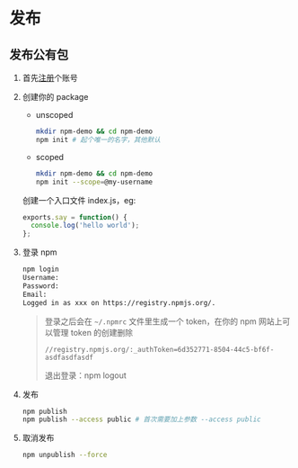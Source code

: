 # 发布

## 发布公有包

1. 首先[注册](https://www.npmjs.com/signup)个账号
2. 创建你的 package

   - unscoped
     ```bash
     mkdir npm-demo && cd npm-demo
     npm init # 起个唯一的名字，其他默认
     ```
   - scoped
     ```bash
     mkdir npm-demo && cd npm-demo
     npm init --scope=@my-username
     ```

   创建一个入口文件 index.js，eg:

   ```js
   exports.say = function() {
     console.log('hello world');
   };
   ```

3. 登录 npm

   ```bash
   npm login
   Username:
   Password:
   Email:
   Logged in as xxx on https://registry.npmjs.org/.
   ```

   > 登录之后会在 `~/.npmrc` 文件里生成一个 token，在你的 npm 网站上可以管理 token 的创建删除
   >
   > ```.npmrc
   > //registry.npmjs.org/:_authToken=6d352771-8504-44c5-bf6f-asdfasdfasdf
   > ```
   >
   > 退出登录：npm logout

4. 发布

   ```bash
   npm publish
   npm publish --access public # 首次需要加上参数 --access public
   ```

5. 取消发布

   ```bash
   npm unpublish --force
   ```
